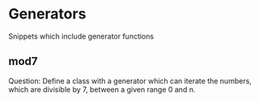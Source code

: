 # Generators

Snippets which include generator functions

## mod7
Question:
Define a class with a generator which can iterate the numbers, which are divisible by 7, between a given range 0 and n.
